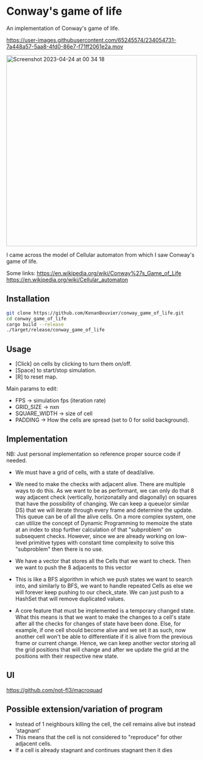 # Conway's game of life

An implementation of Conway's game of life.


https://user-images.githubusercontent.com/65245574/234054731-7a448a57-5aa8-4fd0-86e7-f71ff2061e2a.mov


<img width="500" alt="Screenshot 2023-04-24 at 00 34 18" src="https://user-images.githubusercontent.com/65245574/233872283-f3f8cd49-f525-4acb-8835-48d346ae6f73.png">

I came across the model of Cellular automaton from which I saw Conway's game of life. 

Some links:
https://en.wikipedia.org/wiki/Conway%27s_Game_of_Life
https://en.wikipedia.org/wiki/Cellular_automaton



## Installation

```bash
git clone https://github.com/KenanBouvier/conway_game_of_life.git
cd conway_game_of_life
cargo build --release
./target/release/conway_game_of_life
```

## Usage
- [Click] on cells by clicking to turn them on/off.
- [Space] to start/stop simulation.
- [R] to reset map.

Main params to edit:
- FPS -> simulation fps (iteration rate)
- GRID_SIZE -> nxn
- SQUARE_WIDTH -> size of cell
- PADDING -> How the cells are spread (set to 0 for solid background).


## Implementation
NB: Just personal implementation so reference proper source code if needed.

- We must have a grid of cells, with a state of dead/alive. 

- We need to make the checks with adjacent alive. There are multiple ways to do this. As we want to be as performant, we can only do that 8 way adjacent check (vertically, horizonatally and diagonally) on squares that have the possibility of changing. We can keep a queue(or similar DS) that we will iterate through every frame and determine the update. This queue can be of all the alive cells. On a more complex system, one can utilize the concept of Dynamic Programming to memoize the state at an index to stop further calculation of that "subproblem" on subsequent checks. However, since we are already working on low-level primitive types with constant time complexity to solve this "subproblem" then there is no use.

- We have a vector that stores all the Cells that we want to check. Then we want to push the 8 adjacents to this  vector

- This is like a BFS algorithm in which we push states we want to search into, and similarly to BFS, we want to handle repeated Cells as else we will forever keep pushing to our check_state. We can just push to a HashSet that will remove duplicated values.

- A core feature that must be implemented is a temporary changed state. What this means is that we want to make the changes to a cell's state after all the checks for changes of state have been done. Else, for example, if one cell should become alive and we set it as such, now another cell won't be able to differentiate if it is alive from the previous frame or current change. Hence, we can keep another vector storing all the grid positions that will change and after we update the grid at the positions with their respective new state.

## UI

https://github.com/not-fl3/macroquad

## Possible extension/variation of program

- Instead of 1 neighbours killing the cell, the cell remains alive but instead 'stagnant'
- This means that the cell is not considered to "reproduce" for other adjacent cells.
- If a cell is already stagnant and continues stagnant then it dies


